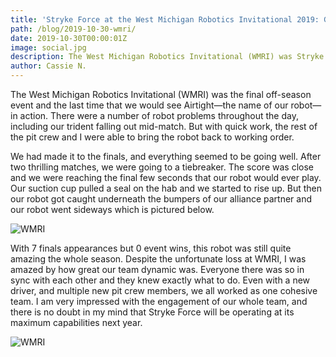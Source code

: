 ```yaml
---
title: 'Stryke Force at the West Michigan Robotics Invitational 2019: Goodbye Airtight!'
path: /blog/2019-10-30-wmri/
date: 2019-10-30T00:00:01Z
image: social.jpg
description: The West Michigan Robotics Invitational (WMRI) was Stryke Force's final 2019 off-season event.
author: Cassie N.
---
```


The West Michigan Robotics Invitational (WMRI) was the final off-season event and the last time that we would see Airtight—the name of our robot—in action. There were a number of robot problems throughout the day, including our trident falling out mid-match. But with quick work, the rest of the pit crew and I were able to bring the robot back to working order.

<!--more-->

We had made it to the finals, and everything seemed to be going well. After two thrilling matches, we were going to a tiebreaker. The score was close and we were reaching the final few seconds that our robot would ever play. Our suction cup pulled a seal on the hab and we started to rise up. But then our robot got caught underneath the bumpers of our alliance partner and our robot went sideways which is pictured below.

![WMRI](https://photos.smugmug.com/photos/i-gTGRxpS/0/cff1d6ad/M/i-gTGRxpS-M.jpg)

With 7 finals appearances but 0 event wins, this robot was still quite amazing the whole season. Despite the unfortunate loss at WMRI, I was amazed by how great our team dynamic was. Everyone there was so in sync with each other and they knew exactly what to do. Even with a new driver, and multiple new pit crew members, we all worked as one cohesive team. I am very impressed with the engagement of our whole team, and there is no doubt in my mind that Stryke Force will be operating at its maximum capabilities next year.

![WMRI](https://photos.smugmug.com/photos/i-xtgWkQR/0/eed64361/M/i-xtgWkQR-M.jpg)
